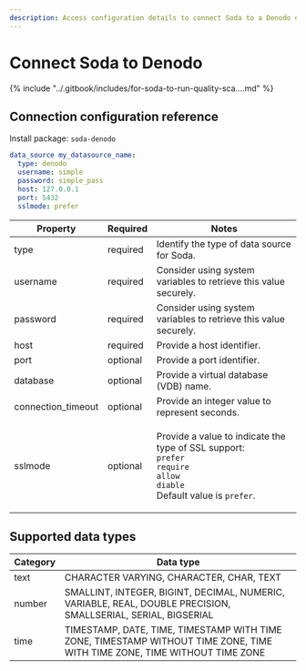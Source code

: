 ```yaml
---
description: Access configuration details to connect Soda to a Denodo data source.
---
```


# Connect Soda to Denodo

{% include "../.gitbook/includes/for-soda-to-run-quality-sca....md" %}

## Connection configuration reference

Install package: `soda-denodo`

```yaml
data_source my_datasource_name:
  type: denodo
  username: simple
  password: simple_pass
  host: 127.0.0.1
  port: 5432 
  sslmode: prefer
```

| Property            | Required | Notes                                                                                                                                                                                            |
| ------------------- | -------- | ------------------------------------------------------------------------------------------------------------------------------------------------------------------------------------------------ |
| type                | required | Identify the type of data source for Soda.                                                                                                                                                       |
| username            | required | Consider using system variables to retrieve this value securely.                                                                                                                                 |
| password            | required | Consider using system variables to retrieve this value securely.                                                                                                                                 |
| host                | required | Provide a host identifier.                                                                                                                                                                       |
| port                | optional | Provide a port identifier.                                                                                                                                                                       |
| database            | optional | Provide a virtual database (VDB) name.                                                                                                                                                           |
| connection\_timeout | optional | Provide an integer value to represent seconds.                                                                                                                                                   |
| sslmode             | optional | <p>Provide a value to indicate the type of SSL support:<br><code>prefer</code><br><code>require</code><br><code>allow</code><br><code>diable</code><br>Default value is <code>prefer</code>.</p> |

## Supported data types

| Category | Data type                                                                                                                 |
| -------- | ------------------------------------------------------------------------------------------------------------------------- |
| text     | CHARACTER VARYING, CHARACTER, CHAR, TEXT                                                                                  |
| number   | SMALLINT, INTEGER, BIGINT, DECIMAL, NUMERIC, VARIABLE, REAL, DOUBLE PRECISION, SMALLSERIAL, SERIAL, BIGSERIAL             |
| time     | TIMESTAMP, DATE, TIME, TIMESTAMP WITH TIME ZONE, TIMESTAMP WITHOUT TIME ZONE, TIME WITH TIME ZONE, TIME WITHOUT TIME ZONE |
